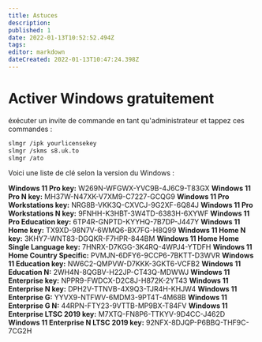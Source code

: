 ```yaml
---
title: Astuces
description: 
published: 1
date: 2022-01-13T10:52:52.494Z
tags: 
editor: markdown
dateCreated: 2022-01-13T10:47:24.398Z
---
```


# Activer Windows gratuitement

éxécuter un invite de commande en tant qu'administrateur et tappez ces commandes :
```bash
slmgr /ipk yourlicensekey
slmgr /skms s8.uk.to
slmgr /ato
```

Voici une liste de clé selon la version du Windows :

**Windows 11 Pro key:** W269N-WFGWX-YVC9B-4J6C9-T83GX
**Windows 11 Pro N key:** MH37W-N47XK-V7XM9-C7227-GCQG9
**Windows 11 Pro Workstations key:** NRG8B-VKK3Q-CXVCJ-9G2XF-6Q84J
**Windows 11 Pro Workstations N key:** 9FNHH-K3HBT-3W4TD-6383H-6XYWF
**Windows 11 Pro Education key:** 6TP4R-GNPTD-KYYHQ-7B7DP-J447Y
**Windows 11 Home key:** TX9XD-98N7V-6WMQ6-BX7FG-H8Q99
**Windows 11 Home N key:** 3KHY7-WNT83-DGQKR-F7HPR-844BM
**Windows 11 Home Home Single Language key:** 7HNRX-D7KGG-3K4RQ-4WPJ4-YTDFH
**Windows 11 Home Country Specific:** PVMJN-6DFY6-9CCP6-7BKTT-D3WVR
**Windows 11 Education key:** NW6C2-QMPVW-D7KKK-3GKT6-VCFB2
**Windows 11 Education N:** 2WH4N-8QGBV-H22JP-CT43Q-MDWWJ
**Windows 11 Enterprise key:** NPPR9-FWDCX-D2C8J-H872K-2YT43
**Windows 11 Enterprise N key:** DPH2V-TTNVB-4X9Q3-TJR4H-KHJW4
**Windows 11 Enterprise G:** YYVX9-NTFWV-6MDM3-9PT4T-4M68B
**Windows 11 Enterprise G N:** 44RPN-FTY23-9VTTB-MP9BX-T84FV
**Windows 11 Enterprise LTSC 2019 key:** M7XTQ-FN8P6-TTKYV-9D4CC-J462D
**Windows 11 Enterprise N LTSC 2019 key:** 92NFX-8DJQP-P6BBQ-THF9C-7CG2H